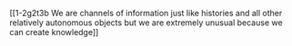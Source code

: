 [[1-2g2t3b We are channels of information just like histories and all other relatively autonomous objects but we are extremely unusual because we can create knowledge]]

